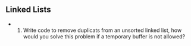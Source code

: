 ## Linked Lists

- 1. Write code to remove duplicats from an unsorted linked list, how would you solve this problem if a temporary buffer is not allowed?
